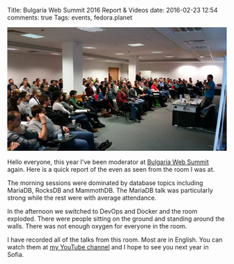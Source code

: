 Title: Bulgaria Web Summit 2016 Report & Videos
date: 2016-02-23 12:54
comments: true
Tags: events, fedora.planet

![Musala Room](/images/bws16_zoltan.jpg "Musala room")

Hello everyone, this year I've been moderator at
[Bulgaria Web Summit](http://bulgariawebsummit.com/) again.
Here is a quick report of the even as seen from the room I was at.

The morning sessions were dominated by database topics including
MariaDB, RocksDB and MammothDB. The MariaDB talk was particularly strong
while the rest were with average attendance.

In the afternoon we switched to DevOps and Docker and the room exploded.
There were people sitting on the ground and standing around the walls. There
was not enough oxygen for everyone in the room.

I have recorded all of the talks from this room. Most are in English.
You can watch them at
[my YouTube channel](https://www.youtube.com/watch?v=1f_4mRNVAX8&index=1&list=PLFjlI7p-h1hxBP3cIjEqePSeoBDHud5Db)
and I hope to see you next year in Sofia.


